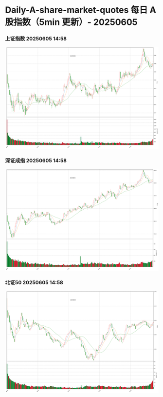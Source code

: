 
# Daily-A-share-market-quotes 每日 A 股指数（5min 更新）- 20250605

### 上证指数 20250605 14:58
![](./fig/2025/6/20250605-sh000001.png)

### 深证成指 20250605 14:58
![](./fig/2025/6/20250605-sz399001.png)

### 北证50 20250605 14:58
![](./fig/2025/6/20250605-bj899050.png)
